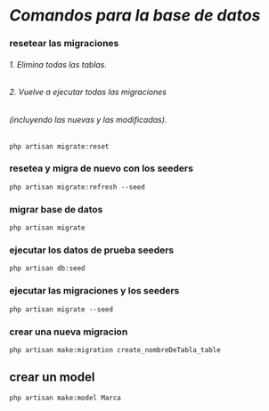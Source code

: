 # ***Comandos para la base de datos*** 
### resetear las migraciones 
###### 1. Elimina todas las tablas.
###### 2. Vuelve a ejecutar todas las migraciones 
###### (incluyendo las nuevas y las modificadas).
`php artisan migrate:reset`
### resetea y migra de nuevo con los seeders
`php artisan migrate:refresh --seed`
### migrar base de datos 
`php artisan migrate`
### ejecutar los datos de prueba seeders
`php artisan db:seed`
### ejecutar las migraciones y los seeders
`php artisan migrate --seed`
### crear una nueva migracion
`php artisan make:migration create_nombreDeTabla_table`
## crear un model
`php artisan make:model Marca`